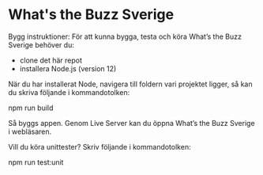 # What's the Buzz Sverige

Bygg instruktioner:
För att kunna bygga, testa och köra What’s the Buzz Sverige behöver du:
-	clone det här repot
-	installera Node.js (version 12) 

När du har installerat Node, navigera till foldern vari projektet ligger, så kan du skriva följande i kommandotolken:

npm run build

Så byggs appen. Genom Live Server kan du öppna What’s the Buzz Sverige i webläsaren.

Vill du köra unittester? 
Skriv följande i kommandotolken:

npm run test:unit
